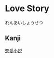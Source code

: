# Love Story
れんあいしょうせつ

## Kanji
[恋](../Kanji/kanji-dict/恋.md)[愛](../Kanji/kanji-dict/愛.md)[小](../Kanji/kanji-dict/小.md)[説](../Kanji/kanji-dict/説.md)